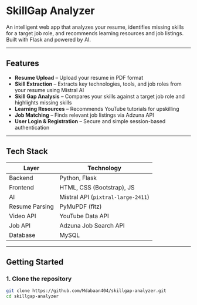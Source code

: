 # SkillGap Analyzer

An intelligent web app that analyzes your resume, identifies missing skills for a target job role, and recommends learning resources and job listings. Built with Flask and powered by AI.

---

## Features

-  **Resume Upload** – Upload your resume in PDF format
-  **Skill Extraction** – Extracts key technologies, tools, and job roles from your resume using Mistral AI
-  **Skill Gap Analysis** – Compares your skills against a target job role and highlights missing skills
-  **Learning Resources** – Recommends YouTube tutorials for upskilling
-  **Job Matching** – Finds relevant job listings via Adzuna API
-  **User Login & Registration** – Secure and simple session-based authentication

---

##  Tech Stack

| Layer         | Technology                    |
|--------------|-------------------------------|
| Backend       | Python, Flask                  |
| Frontend      | HTML, CSS (Bootstrap), JS      |
| AI            | Mistral API (`pixtral-large-2411`) |
| Resume Parsing| PyMuPDF (fitz)                 |
| Video API     | YouTube Data API               |
| Job API       | Adzuna Job Search API          |
| Database      | MySQL                          |

---

##  Getting Started

### 1. Clone the repository

```bash
git clone https://github.com/Mdabaan404/skillgap-analyzer.git
cd skillgap-analyzer
